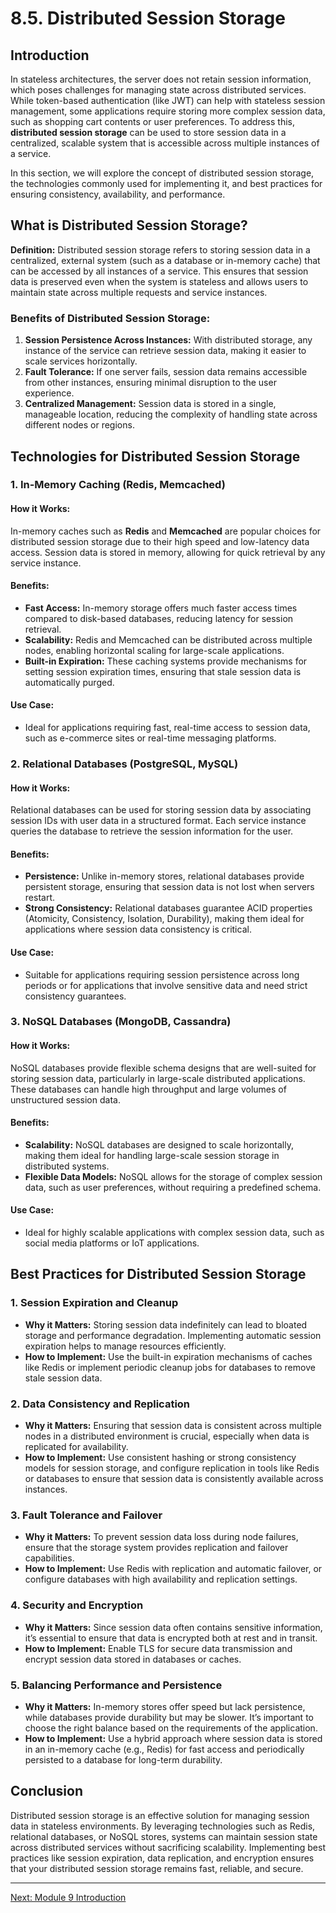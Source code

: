 # 8.5. Distributed Session Storage

## Introduction

In stateless architectures, the server does not retain session information, which poses challenges for managing state across distributed services. While token-based authentication (like JWT) can help with stateless session management, some applications require storing more complex session data, such as shopping cart contents or user preferences. To address this, **distributed session storage** can be used to store session data in a centralized, scalable system that is accessible across multiple instances of a service.

In this section, we will explore the concept of distributed session storage, the technologies commonly used for implementing it, and best practices for ensuring consistency, availability, and performance.

## What is Distributed Session Storage?

**Definition:** Distributed session storage refers to storing session data in a centralized, external system (such as a database or in-memory cache) that can be accessed by all instances of a service. This ensures that session data is preserved even when the system is stateless and allows users to maintain state across multiple requests and service instances.

### Benefits of Distributed Session Storage:
1. **Session Persistence Across Instances:** With distributed storage, any instance of the service can retrieve session data, making it easier to scale services horizontally.
2. **Fault Tolerance:** If one server fails, session data remains accessible from other instances, ensuring minimal disruption to the user experience.
3. **Centralized Management:** Session data is stored in a single, manageable location, reducing the complexity of handling state across different nodes or regions.

## Technologies for Distributed Session Storage

### 1. **In-Memory Caching (Redis, Memcached)**

#### How it Works:
In-memory caches such as **Redis** and **Memcached** are popular choices for distributed session storage due to their high speed and low-latency data access. Session data is stored in memory, allowing for quick retrieval by any service instance.

#### Benefits:
- **Fast Access:** In-memory storage offers much faster access times compared to disk-based databases, reducing latency for session retrieval.
- **Scalability:** Redis and Memcached can be distributed across multiple nodes, enabling horizontal scaling for large-scale applications.
- **Built-in Expiration:** These caching systems provide mechanisms for setting session expiration times, ensuring that stale session data is automatically purged.

#### Use Case:
- Ideal for applications requiring fast, real-time access to session data, such as e-commerce sites or real-time messaging platforms.

### 2. **Relational Databases (PostgreSQL, MySQL)**

#### How it Works:
Relational databases can be used for storing session data by associating session IDs with user data in a structured format. Each service instance queries the database to retrieve the session information for the user.

#### Benefits:
- **Persistence:** Unlike in-memory stores, relational databases provide persistent storage, ensuring that session data is not lost when servers restart.
- **Strong Consistency:** Relational databases guarantee ACID properties (Atomicity, Consistency, Isolation, Durability), making them ideal for applications where session data consistency is critical.

#### Use Case:
- Suitable for applications requiring session persistence across long periods or for applications that involve sensitive data and need strict consistency guarantees.

### 3. **NoSQL Databases (MongoDB, Cassandra)**

#### How it Works:
NoSQL databases provide flexible schema designs that are well-suited for storing session data, particularly in large-scale distributed applications. These databases can handle high throughput and large volumes of unstructured session data.

#### Benefits:
- **Scalability:** NoSQL databases are designed to scale horizontally, making them ideal for handling large-scale session storage in distributed systems.
- **Flexible Data Models:** NoSQL allows for the storage of complex session data, such as user preferences, without requiring a predefined schema.

#### Use Case:
- Ideal for highly scalable applications with complex session data, such as social media platforms or IoT applications.

## Best Practices for Distributed Session Storage

### 1. **Session Expiration and Cleanup**
- **Why it Matters:** Storing session data indefinitely can lead to bloated storage and performance degradation. Implementing automatic session expiration helps to manage resources efficiently.
- **How to Implement:** Use the built-in expiration mechanisms of caches like Redis or implement periodic cleanup jobs for databases to remove stale session data.

### 2. **Data Consistency and Replication**
- **Why it Matters:** Ensuring that session data is consistent across multiple nodes in a distributed environment is crucial, especially when data is replicated for availability.
- **How to Implement:** Use consistent hashing or strong consistency models for session storage, and configure replication in tools like Redis or databases to ensure that session data is consistently available across instances.

### 3. **Fault Tolerance and Failover**
- **Why it Matters:** To prevent session data loss during node failures, ensure that the storage system provides replication and failover capabilities.
- **How to Implement:** Use Redis with replication and automatic failover, or configure databases with high availability and replication settings.

### 4. **Security and Encryption**
- **Why it Matters:** Since session data often contains sensitive information, it’s essential to ensure that data is encrypted both at rest and in transit.
- **How to Implement:** Enable TLS for secure data transmission and encrypt session data stored in databases or caches.

### 5. **Balancing Performance and Persistence**
- **Why it Matters:** In-memory stores offer speed but lack persistence, while databases provide durability but may be slower. It’s important to choose the right balance based on the requirements of the application.
- **How to Implement:** Use a hybrid approach where session data is stored in an in-memory cache (e.g., Redis) for fast access and periodically persisted to a database for long-term durability.

## Conclusion

Distributed session storage is an effective solution for managing session data in stateless environments. By leveraging technologies such as Redis, relational databases, or NoSQL stores, systems can maintain session state across distributed services without sacrificing scalability. Implementing best practices like session expiration, data replication, and encryption ensures that your distributed session storage remains fast, reliable, and secure.

---

[Next: Module 9 Introduction](../module_9/module_9_intro.md)
